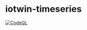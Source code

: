 # iotwin-timeseries

[![CodeQL](https://github.com/CTISenior/iotwin-timeseries/actions/workflows/codeql.yml/badge.svg)](https://github.com/CTISenior/iotwin-timeseries/actions/workflows/codeql.yml)